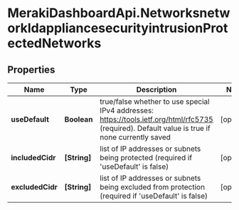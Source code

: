 # MerakiDashboardApi.NetworksnetworkIdappliancesecurityintrusionProtectedNetworks

## Properties
Name | Type | Description | Notes
------------ | ------------- | ------------- | -------------
**useDefault** | **Boolean** | true/false whether to use special IPv4 addresses: https://tools.ietf.org/html/rfc5735 (required). Default value is true if none currently saved | [optional] 
**includedCidr** | **[String]** | list of IP addresses or subnets being protected (required if &#x27;useDefault&#x27; is false) | [optional] 
**excludedCidr** | **[String]** | list of IP addresses or subnets being excluded from protection (required if &#x27;useDefault&#x27; is false) | [optional] 

